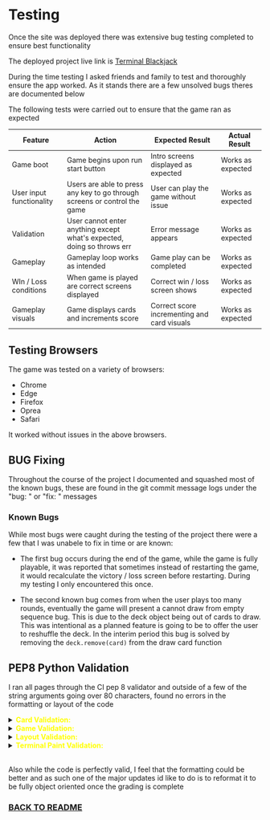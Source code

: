 # Testing

Once the site was deployed there was extensive bug testing completed to ensure best functionality

The deployed project live link is [Terminal Blackjack](https://terminal-blackjack-d1281da886b8.herokuapp.com)

During the time testing I asked friends and family to test and thoroughly ensure the app worked. As it stands there are a few unsolved bugs
theres are documented below

The following tests were carried out to ensure that the game ran as expected

| **Feature**              | **Action**                                                                | **Expected Result**                         | **Actual Result** |
| ------------------------ | ------------------------------------------------------------------------- | ------------------------------------------- | ----------------- |
| Game boot                | Game begins upon run start button                                         | Intro screens displayed as expected         | Works as expected |
| User input functionality | Users are able to press any key to go through screens or control the game | User can play the game without issue        | Works as expected |
| Validation               | User cannot enter anything except what's expected, doing so throws err    | Error message appears                       | Works as expected |
| Gameplay                 | Gameplay loop works as intended                                           | Game play can be completed                  | Works as expected |
| WIn / Loss conditions    | When game is played are correct screens displayed                         | Correct win / loss screen shows             | Works as expected |
| Gameplay visuals         | Game displays cards and increments score                                  | Correct score incrementing and card visuals | Works as expected |

## Testing Browsers

The game was tested on a variety of browsers:

- Chrome
- Edge
- Firefox
- Oprea
- Safari

It worked without issues in the above browsers.

## BUG Fixing

Throughout the course of the project I documented and squashed most of the known bugs, these are found in the git commit message logs
under the "bug: " or "fix: " messages

### Known Bugs

While most bugs were caught during the testing of the project there were a few that I was unabele to fix in time or are known:

- The first bug occurs during the end of the game, while the game is fully playable, it was reported that sometimes instead of restarting
  the game, it would recalculate the victory / loss screen before restarting. During my testing I only encountered this once.

- The second known bug comes from when the user plays too many rounds, eventually the game will present a cannot draw from empty
  sequence bug. This is due to the deck object being out of cards to draw. This was intentional as a planned feature is going to be to
  offer the user to reshuffle the deck. In the interim period this bug is solved by removing the `deck.remove(card)` from the draw
  card function

## PEP8 Python Validation

I ran all pages through the CI pep 8 validator and outside of a few of the string arguments going over 80 characters, found no
errors in the formatting or layout of the code

<details>
<summary><strong style="color:yellow">Card Validation:</strong></summary>
<img src="./documentation/testing/card_validation.png" alt="card validation"/>
</details>

<details>
<summary><strong style="color:yellow">Game Validation:</strong></summary>
<img src="./documentation/testing/game_validation.png"" alt="game validation"/>
</details>

<details>
<summary><strong style="color:yellow">Layout Validation:</strong></summary>
<img src="./documentation/testing/layout_validation.png"" alt="layout validation"/>
</details>

<details>
<summary><strong style="color:yellow">Terminal Paint Validation:</strong></summary>
<img src="./documentation/testing/terminal_paint_validation.png"" alt="terminal paint validation"/>
</details>

<br>

Also while the code is perfectly valid, I feel that the formatting could be better and as such one of the major
updates id like to do is to reformat it to be fully object oriented once the grading is complete

### [BACK TO README](https://github.com/shaAnder/terminal_blackjack/blob/main/README.md)
